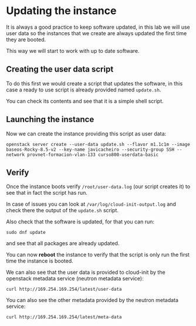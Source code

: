 # Updating the instance
It is always a good practice to keep software updated, in this lab we will use user data so the instances that we create are always updated the first time they are booted.

This way we will start to work with up to date software.

## Creating the user data script
To do this first we would create a script that updates the software, in this case a ready to use script is already provided named `update.sh`.

You can check its contents and see that it is a simple shell script.

## Launching the instance
Now we can create the instance providing this script as user data:
```
openstack server create --user-data update.sh --flavor m1.1c1m --image baseos-Rocky-8.5-v2 --key-name javicacheiro --security-group SSH --network provnet-formacion-vlan-133 curso800-userdata-basic
```

## Verify
Once the instance boots verify `/root/user-data.log` (our script creates it) to see that in fact the script has run.

In case of issues you can look at `/var/log/cloud-init-output.log` and check there the output of the `update.sh` script.

Also check that the software is updated, for that you can run:
```
sudo dnf update
```
and see that all packages are already updated.

You can now **reboot** the instance to verify that the script is only run the first time the instance is booted.

We can also see that the user data is provided to cloud-init by the openstack metadata service (neutron metadata service):
```
curl http://169.254.169.254/latest/user-data
```

You can also see the other metadata provided by the neutron metadata service:
```
curl http://169.254.169.254/latest/meta-data
```
